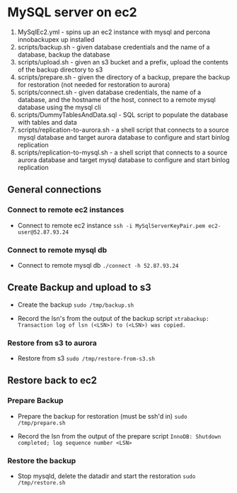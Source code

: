 # MySQL server on ec2
1. MySqlEc2.yml - spins up an ec2 instance with mysql and percona innobackupex up installed
2. scripts/backup.sh - given database credentials and the name of a database, backup the database
3. scripts/upload.sh - given an s3 bucket and a prefix, upload the contents of the backup directory to s3
4. scripts/prepare.sh - given the directory of a backup, prepare the backup for restoration (not needed for restoration to aurora)
5. scripts/connect.sh - given database credentials, the name of a database, and the hostname of the host, connect to a remote mysql database using the mysql cli
6. scripts/DummyTablesAndData.sql - SQL script to populate the database with tables and data
7. scripts/replication-to-aurora.sh - a shell script that connects to a source mysql database and target aurora database to configure and start binlog replication
8. scripts/replication-to-mysql.sh - a shell script that connects to a source aurora database and target mysql database to configure and start binlog replication

## General connections
### Connect to remote ec2 instances
- Connect to remote ec2 instance
`ssh -i MySqlServerKeyPair.pem ec2-user@52.87.93.24`

### Connect to remote mysql db
- Connect to remote mysql db
`./connect -h 52.87.93.24`

## Create Backup and upload to s3
- Create the backup
`sudo /tmp/backup.sh`

- Record the lsn's from the output of the backup script
`xtrabackup: Transaction log of lsn (<LSN>) to (<LSN>) was copied.`

### Restore from s3 to aurora
- Restore from s3
`sudo /tmp/restore-from-s3.sh`

## Restore back to ec2
### Prepare Backup
- Prepare the backup for restoration (must be ssh'd in)
`sudo /tmp/prepare.sh`

- Record the lsn from the output of the prepare script
`InnoDB: Shutdown completed; log sequence number <LSN>`

### Restore the backup
- Stop mysqld, delete the datadir and start the restoration
`sudo /tmp/restore.sh`
